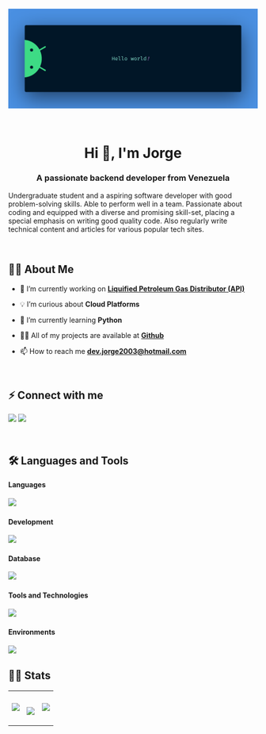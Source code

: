 <p align="center"><img src="https://raw.githubusercontent.com/ahmadhassan7/ahmadhassan7/master/resources/banner.png"></p>
<br>

<h1 align="center">Hi 👋, I'm Jorge</h1>
<h3 align="center">A passionate backend developer from Venezuela</h3>

<p>Undergraduate student and a aspiring software developer with good problem-solving skills. Able to perform well in a team. Passionate about coding and equipped with a diverse and promising skill-set, placing a special emphasis on writing good quality code. Also regularly write technical content and articles for various popular tech sites.</p>

<br>

## 🙋‍♂️ About Me
- 🔭 I’m currently working on **[Liquified Petroleum Gas Distributor (API)](https://github.com/LZJorge/LPG-Distributor-API)**

- 💡 I’m curious about **Cloud Platforms**

- 📖 I’m currently learning **Python**

- 👨‍💻 All of my projects are available at **[Github](https://github.com/LZJorge)**

- 📫 How to reach me **dev.jorge2003@hotmail.com**

<br>

## ⚡ Connect with me
<a href="https://www.linkedin.com/in/jorge-landaeta-829887273/" target="_blank"><img src="https://skillicons.dev/icons?i=linkedin" /></a>
<a href="mailto:dev.jorge2003@gmail.com" target="_blank"><img src="https://skillicons.dev/icons?i=gmail" /></a>

<br>

## 🛠️ Languages and Tools

#### Languages
<img src="https://skillicons.dev/icons?i=javascript,typescript,python,lua" />


#### Development
<img src="https://skillicons.dev/icons?i=html,css,sass,bootstrap,express,nestjs,react,jest,vite,vitest,flask,fastapi" />


#### Database

<img src="https://skillicons.dev/icons?i=postgresql,sqlite,mysql,mongodb,redis" />

#### Tools and Technologies


<img src="https://skillicons.dev/icons?i=bash,git,github,docker,npm,yarn,pnpm,bun,deno,nodejs,githubactions,notion,postman" />

#### Environments

<img src="https://skillicons.dev/icons?i=linux,windows,vscode,idea" />

<br>

## 📄📜 Stats

<table>
<tr>
<td width="33%">
  <img width="100%" src="https://github-readme-stats.vercel.app/api?username=lzjorge&theme=algolia&show_icons=true&bg_color=transparent&title_color=navy&text_color=black" />
</td>
<td width="34%">
    <br>
  <p align="center"><img width="100%" src="https://github-readme-stats.vercel.app/api/top-langs/?username=lzjorge&HomePal&&show_icons=true&langs_count=6&layout=compact&bg_color=transparent" /></p>
</td>
<td width="33%">
  <img width="100%" src="https://github-readme-streak-stats.herokuapp.com/?user=lzjorge"/>
</td>
</tr>
</table>

